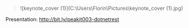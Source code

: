 >![keynote_cover (1)](C:\Users\Florin\Pictures\keynote_cover (1).jpg)



Presentation: http://bit.ly/peakit003-dotnetrest 